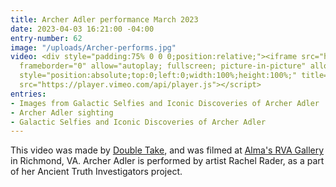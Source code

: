 ```yaml
---
title: Archer Adler performance March 2023
date: 2023-04-03 16:21:00 -04:00
entry-number: 62
image: "/uploads/Archer-performs.jpg"
video: <div style="padding:75% 0 0 0;position:relative;"><iframe src="https://player.vimeo.com/video/814383715?h=fd2f3135b7&amp;badge=0&amp;autopause=0&amp;player_id=0&amp;app_id=58479"
  frameborder="0" allow="autoplay; fullscreen; picture-in-picture" allowfullscreen
  style="position:absolute;top:0;left:0;width:100%;height:100%;" title="Reel_1080p"></iframe></div><script
  src="https://player.vimeo.com/api/player.js"></script>
entries:
- Images from Galactic Selfies and Iconic Discoveries of Archer Adler
- Archer Adler sighting
- Galactic Selfies and Iconic Discoveries of Archer Adler
---
```


This video was made by [Double Take](https://www.thisisdoubletake.com/), and was filmed at [Alma's RVA Gallery](https://almasrva.com/blogs/exhibition/rachel-rader) in Richmond, VA. Archer Adler is performed by artist Rachel Rader, as a part of her Ancient Truth Investigators project.